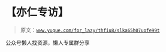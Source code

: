 # 【亦仁专访】

> 原文：[`www.yuque.com/for_lazy/thfiu8/slka65h07uofe99t`](https://www.yuque.com/for_lazy/thfiu8/slka65h07uofe99t)

<ne-p id="ufb208702" data-lake-id="ufb208702"><ne-text id="u8bd77aa7">公众号懒人找资源，懒人专属群分享</ne-text></ne-p>